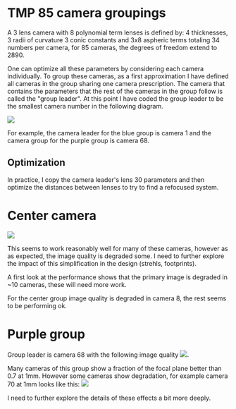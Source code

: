 # TMP 85 camera groupings

A 3 lens camera with 8 polynomial term lenses is defined by: 4 thicknesses,
3 radii of curvature 3 conic constants and 3x8 aspheric terms totaling 34
numbers per camera, for 85 cameras, the degrees of freedom extend to 2890.

One can optimize all these parameters by considering each camera individually.
To group these cameras, as a first approximation I have defined all cameras
in the group sharing one camera prescription. The camera that contains the
parameters that the rest of the cameras in the group follow is called the
"group leader". At this point I have coded the group leader to be the smallest
camera number in the following diagram.

![](camera_groups.png)

For example, the camera leader for the blue group is camera 1 and the camera
group for the purple group is camera 68.

## Optimization

In practice, I copy the camera leader's lens 30 parameters and then optimize
the distances between lenses to try to find a refocused system.

# Center camera

![](3DLayout/strehls_cam_01.JPG)

This seems to work reasonably well for many of these cameras, however as
as expected, the image quality is degraded some. I need to further explore
the impact of this simplification in the design (strehls, footprints).

A first look at the performance shows that the primary image is degraded in
~10 cameras, these will need more work.

For the center group image quality is degraded in camera 8, the rest seems to
be performing ok.

# Purple group
Group leader is camera 68 with the following image quality
![](img_qual_1mm/strehls_cam_68.JPG).

Many cameras of this group show a fraction
of the focal plane better than 0.7 at 1mm. However some cameras show degradation, for
example camera 70 at 1mm looks like this: ![](img_qual_1mm/strehls_cam_70.JPG)

I need to further explore the details of these effects a bit more deeply.
